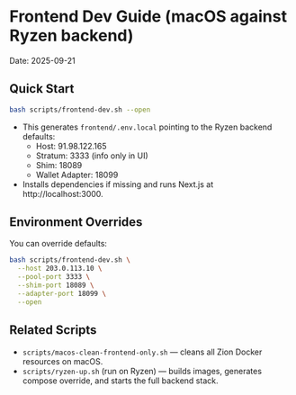 # Frontend Dev Guide (macOS against Ryzen backend)

Date: 2025-09-21

## Quick Start

```bash
bash scripts/frontend-dev.sh --open
```

- This generates `frontend/.env.local` pointing to the Ryzen backend defaults:
  - Host: 91.98.122.165
  - Stratum: 3333 (info only in UI)
  - Shim: 18089
  - Wallet Adapter: 18099
- Installs dependencies if missing and runs Next.js at http://localhost:3000.

## Environment Overrides

You can override defaults:

```bash
bash scripts/frontend-dev.sh \
  --host 203.0.113.10 \
  --pool-port 3333 \
  --shim-port 18089 \
  --adapter-port 18099 \
  --open
```

## Related Scripts
- `scripts/macos-clean-frontend-only.sh` — cleans all Zion Docker resources on macOS.
- `scripts/ryzen-up.sh` (run on Ryzen) — builds images, generates compose override, and starts the full backend stack.

